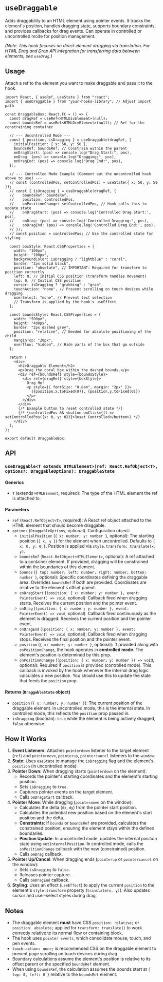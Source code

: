 # `useDraggable`

Adds draggability to an HTML element using pointer events. It tracks the element's position, handles dragging state, supports boundary constraints, and provides callbacks for drag events. Can operate in controlled or uncontrolled mode for position management.

_(Note: This hook focuses on direct element dragging via translation. For HTML Drag and Drop API integration for transferring data between elements, see `useDrag`.)_

## Usage

Attach a ref to the element you want to make draggable and pass it to the hook.

```tsx
import React, { useRef, useState } from "react";
import { useDraggable } from "your-hooks-library"; // Adjust import path

const DraggableBox: React.FC = () => {
  const dragRef = useRef<HTMLDivElement>(null);
  const boundsRef = useRef<HTMLDivElement>(null); // Ref for the constraining container

  // --- Uncontrolled Mode ---
  const { position, isDragging } = useDraggable(dragRef, {
    initialPosition: { x: 50, y: 50 },
    boundsRef: boundsRef, // Constrain within the parent
    onDragStart: (pos) => console.log("Drag Start:", pos),
    onDrag: (pos) => console.log("Dragging:", pos),
    onDragEnd: (pos) => console.log("Drag End:", pos),
  });

  // --- Controlled Mode Example (Comment out the uncontrolled hook above to use) ---
  // const [controlledPos, setControlledPos] = useState({ x: 50, y: 50 });
  // const { isDragging } = useDraggable(dragRef, {
  //    boundsRef: boundsRef,
  //    position: controlledPos,
  //    onPositionChange: setControlledPos, // Hook calls this to update state
  //    onDragStart: (pos) => console.log('Controlled Drag Start:', pos),
  //    onDrag: (pos) => console.log('Controlled Dragging:', pos),
  //    onDragEnd: (pos) => console.log('Controlled Drag End:', pos),
  // });
  // const position = controlledPos; // Use the controlled state for styling

  const boxStyle: React.CSSProperties = {
    width: "100px",
    height: "100px",
    backgroundColor: isDragging ? "lightblue" : "coral",
    border: "2px solid black",
    position: "absolute", // IMPORTANT: Required for transform to position correctly
    left: 0, // Initial CSS position (transform handles movement)
    top: 0, // Initial CSS position
    cursor: isDragging ? "grabbing" : "grab",
    touchAction: "none", // Prevent scrolling on touch devices while dragging
    userSelect: "none", // Prevent text selection
    // Transform is applied by the hook's useEffect
  };

  const boundsStyle: React.CSSProperties = {
    width: "500px",
    height: "400px",
    border: "2px dashed grey",
    position: "relative", // Needed for absolute positioning of the child
    marginTop: "20px",
    overflow: "hidden", // Hide parts of the box that go outside
  };

  return (
    <div>
      <h2>Draggable Element</h2>
      <p>Drag the coral box within the dashed bounds.</p>
      <div ref={boundsRef} style={boundsStyle}>
        <div ref={dragRef} style={boxStyle}>
          Drag Me!
          <p style={{ fontSize: "0.8em", margin: "2px" }}>
            ({position.x.toFixed(0)}, {position.y.toFixed(0)})
          </p>
        </div>
      </div>
      {/* Example button to reset controlled state */}
      {/* {controlledPos && <button onClick={() => setControlledPos({x: 0, y: 0})}>Reset Controlled</button>} */}
    </div>
  );
};

export default DraggableBox;
```

## API

### `useDraggable<T extends HTMLElement>(ref: React.RefObject<T>, options?: DraggableOptions): DraggableState`

#### Generics

- `T` (extends `HTMLElement`, required): The type of the HTML element the ref is attached to.

#### Parameters

- `ref` (`React.RefObject<T>`, required): A React ref object attached to the HTML element that should become draggable.
- `options` (`DraggableOptions`, optional): Configuration object:
  - `initialPosition` (`{ x: number; y: number }`, optional): The starting position (`{ x, y }`) for the element when uncontrolled. Defaults to `{ x: 0, y: 0 }`. Position is applied via `style.transform: translate(x, y)`.
  - `boundsRef` (`React.RefObject<HTMLElement>`, optional): A ref attached to a container element. If provided, dragging will be constrained within the boundaries of this element.
  - `bounds` (`{ top: number; left: number; right: number; bottom: number }`, optional): Specific coordinates defining the draggable area. Overrides `boundsRef` if both are provided. Coordinates are relative to the element's offset parent.
  - `onDragStart` (`(position: { x: number; y: number }, event: PointerEvent) => void`, optional): Callback fired when dragging starts. Receives the current position and the pointer event.
  - `onDrag` (`(position: { x: number; y: number }, event: PointerEvent) => void`, optional): Callback fired continuously as the element is dragged. Receives the current position and the pointer event.
  - `onDragEnd` (`(position: { x: number; y: number }, event: PointerEvent) => void`, optional): Callback fired when dragging stops. Receives the final position and the pointer event.
  - `position` (`{ x: number; y: number }`, optional): If provided along with `onPositionChange`, the hook operates in **controlled mode**. The element's position is determined by this prop.
  - `onPositionChange` (`(position: { x: number; y: number }) => void`, optional): Required if `position` is provided (controlled mode). This callback is invoked by the hook whenever the internal drag logic calculates a new position. You should use this to update the state that feeds the `position` prop.

#### Returns (`DraggableState` object)

- `position` (`{ x: number; y: number }`): The current position of the draggable element. In uncontrolled mode, this is the internal state. In controlled mode, this reflects the `position` prop passed in.
- `isDragging` (boolean): `true` while the element is being actively dragged, `false` otherwise.

## How it Works

1.  **Event Listeners**: Attaches `pointerdown` listener to the target element (`ref`) and `pointermove`, `pointerup`, `pointercancel` listeners to the `window`.
2.  **State**: Uses `useState` to manage the `isDragging` flag and the element's `position` (in uncontrolled mode).
3.  **Pointer Down**: When dragging starts (`pointerdown` on the element):
    - Records the pointer's starting coordinates and the element's starting position.
    - Sets `isDragging` to `true`.
    - Captures pointer events on the target element.
    - Calls `onDragStart` callback.
4.  **Pointer Move**: While dragging (`pointermove` on the window):
    - Calculates the delta (`dx`, `dy`) from the pointer start position.
    - Calculates the potential new position based on the element's start position and the delta.
    - **Constraints**: If `bounds` or `boundsRef` are provided, calculates the constrained position, ensuring the element stays within the defined boundaries.
    - **Position Update**: In uncontrolled mode, updates the internal position state using `setInternalPosition`. In controlled mode, calls the `onPositionChange` callback with the new (constrained) position.
    - Calls `onDrag` callback.
5.  **Pointer Up/Cancel**: When dragging ends (`pointerup` or `pointercancel` on the window):
    - Sets `isDragging` to `false`.
    - Releases pointer capture.
    - Calls `onDragEnd` callback.
6.  **Styling**: Uses an effect (`useEffect`) to apply the current `position` to the element's `style.transform` property (`translate(x, y)`). Also updates cursor and user-select styles during drag.

## Notes

- The draggable element **must** have CSS `position: relative;` or `position: absolute;` applied for `transform: translate()` to work correctly relative to its normal flow or containing block.
- The hook uses `pointer events`, which consolidate mouse, touch, and pen events.
- `touch-action: none;` is recommended CSS on the draggable element to prevent page scrolling on touch devices during drag.
- Boundary calculations assume the element's position is relative to its offset parent or the specified `boundsRef` element.
- When using `boundsRef`, the calculation assumes the bounds start at `{ top: 0, left: 0 }` relative to the `boundsRef` element.
